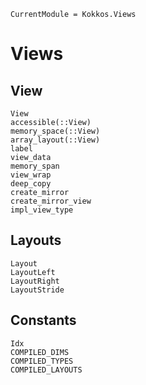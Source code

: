 ```@meta
CurrentModule = Kokkos.Views
```

# Views

## View

```@docs
View
accessible(::View)
memory_space(::View)
array_layout(::View)
label
view_data
memory_span
view_wrap
deep_copy
create_mirror
create_mirror_view
impl_view_type
```

## Layouts

```@docs
Layout
LayoutLeft
LayoutRight
LayoutStride
```

## Constants

```@docs
Idx
COMPILED_DIMS
COMPILED_TYPES
COMPILED_LAYOUTS
```

